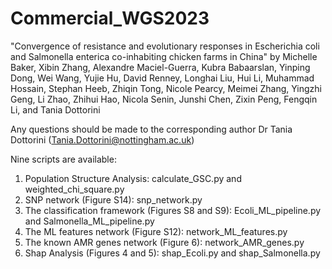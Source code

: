 # Commercial_WGS2023

"Convergence of resistance and evolutionary responses in Escherichia coli and Salmonella enterica co-inhabiting chicken farms in China" by Michelle Baker, Xibin Zhang, Alexandre Maciel-Guerra, Kubra Babaarslan, Yinping Dong, Wei Wang, Yujie Hu, David Renney, Longhai Liu, Hui Li, Muhammad Hossain, Stephan Heeb, Zhiqin Tong,  Nicole Pearcy, Meimei Zhang, Yingzhi Geng, Li Zhao, Zhihui Hao,  Nicola Senin, Junshi Chen, Zixin Peng, Fengqin Li, and Tania Dottorini 

Any questions should be made to the corresponding author Dr Tania Dottorini (Tania.Dottorini@nottingham.ac.uk)

Nine scripts are available:

1. Population Structure Analysis: calculate_GSC.py and weighted_chi_square.py
2. SNP network (Figure S14): snp_network.py
3. The classification framework (Figures S8 and S9): Ecoli_ML_pipeline.py and Salmonella_ML_pipeline.py
4. The ML features network (Figure S12): network_ML_features.py
5. The known AMR genes network (Figure 6): network_AMR_genes.py
6. Shap Analysis (Figures 4 and 5): shap_Ecoli.py and shap_Salmonella.py

